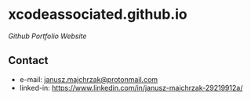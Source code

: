 # xcodeassociated.github.io
*Github Portfolio Website*

## Contact
- e-mail: janusz.majchrzak@protonmail.com
- linked-in: https://www.linkedin.com/in/janusz-majchrzak-29219912a/
